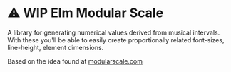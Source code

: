 # ⚠️ WIP Elm Modular Scale
A library for generating numerical values derived from musical intervals. With these you'll be able to easily create proportionally related font-sizes, line-height, element dimensions.

Based on the idea found at <a target="_blank" href="http://www.modularscale.com/">modularscale.com</a>